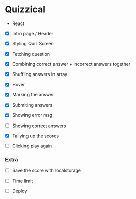 # Quizzical

- React 

- [x] Intro page / Header
- [x] Styling Quiz Screen
- [x] Fetching question
- [x] Combining correct answer + incorrect answers together
- [x] Shuffling answers in array
- [x] Hover
- [x] Marking the answer
- [x] Submiting answers
- [x] Showing error msg
- [ ] Showing correct answers
- [x] Tallying up the scores
- [ ] Clicking play again  


### Extra
- [ ] Save the score with localstorage
- [ ] Time limit


- [ ] Deploy